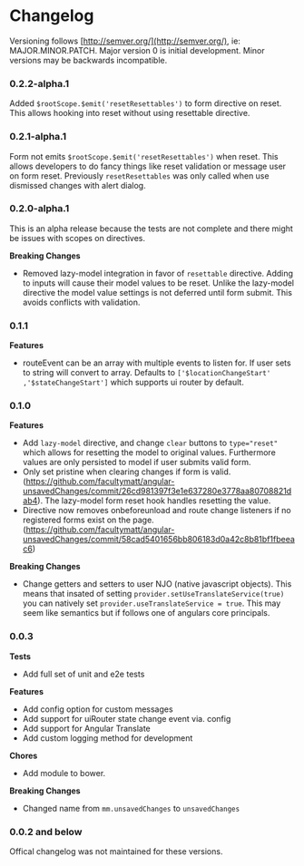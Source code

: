 # Changelog

Versioning follows [http://semver.org/](http://semver.org/), ie: MAJOR.MINOR.PATCH. Major version 0 is initial development. Minor versions may be backwards incompatible.

### 0.2.2-alpha.1

Added `$rootScope.$emit('resetResettables')` to form directive on reset. This allows hooking into reset without using resettable directive.

### 0.2.1-alpha.1

Form not emits `$rootScope.$emit('resetResettables')` when reset. This allows developers to do fancy things like reset validation or message user on form reset. Previously `resetResettables` was only called when use dismissed changes with alert dialog. 

### 0.2.0-alpha.1

This is an alpha release because the tests are not complete and there might be issues with scopes on directives.

**Breaking Changes**

- Removed lazy-model integration in favor of `resettable` directive. Adding to inputs will cause their model values to be reset. Unlike the lazy-model directive the model value settings is not deferred until form submit. This avoids conflicts with validation. 

### 0.1.1

**Features**

- routeEvent can be an array with multiple events to listen for. If user sets to string will convert to array. Defaults to `['$locationChangeStart' ,'$stateChangeStart']` which supports ui router by default.


### 0.1.0

**Features**

- Add `lazy-model` directive, and change `clear` buttons to `type="reset"` which allows for resetting the model to original values. Furthermore values are only persisted to model if user submits valid form.
- Only set pristine when clearing changes if form is valid. (https://github.com/facultymatt/angular-unsavedChanges/commit/26cd981397f3e1e637280e3778aa80708821dab4). The lazy-model form reset hook handles resetting the value. 
- Directive now removes onbeforeunload and route change listeners if no registered forms exist on the page. (https://github.com/facultymatt/angular-unsavedChanges/commit/58cad5401656bb806183d0a42c8b81bf1fbeeac6)

**Breaking Changes**

- Change getters and setters to user NJO (native javascript objects). This means that insated of setting `provider.setUseTranslateService(true)` you can natively set `provider.useTranslateService = true`. This may seem like semantics but if follows one of angulars core principals. 

### 0.0.3

**Tests**

- Add full set of unit and e2e tests

**Features**

- Add config option for custom messages
- Add support for uiRouter state change event via. config
- Add support for Angular Translate
- Add custom logging method for development

**Chores**

- Add module to bower. 

**Breaking Changes**

- Changed name from `mm.unsavedChanges` to `unsavedChanges`


### 0.0.2 and below

Offical changelog was not maintained for these versions.  
